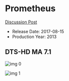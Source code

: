 # Prometheus

[Discussion Post](https://www.avsforum.com/threads/bass-eq-for-filtered-movies.2995212/post-56776966)

* Release Date: 2017-08-15
* Production Year: 2013

## DTS-HD MA 7.1

![img 0](https://i.imgur.com/q8pwSzq.jpg)

![img 1](https://i.imgur.com/W1whWPp.png)

